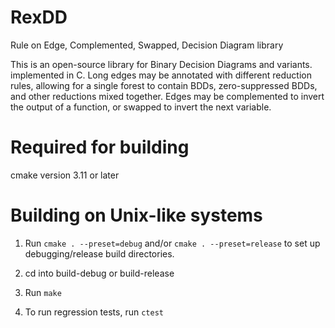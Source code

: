 # RexDD

Rule on Edge, Complemented, Swapped, Decision Diagram library

This is an open-source library for Binary Decision Diagrams
and variants. implemented in C.
Long edges may be annotated with different reduction rules,
allowing for a single forest to contain BDDs, zero-suppressed BDDs,
and other reductions mixed together.
Edges may be complemented to invert the output of a function,
or swapped to invert the next variable.

# Required for building

cmake version 3.11 or later

# Building on Unix-like systems

1. Run
```cmake . --preset=debug```
and/or
```cmake . --preset=release```
to set up debugging/release build directories.

2. cd into build-debug or build-release

3. Run ```make```

4. To run regression tests, run ```ctest```
